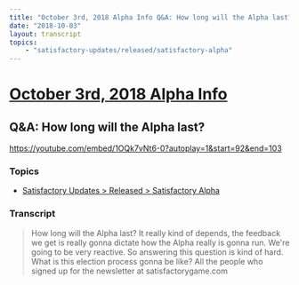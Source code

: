 ```yaml
---
title: "October 3rd, 2018 Alpha Info Q&A: How long will the Alpha last?"
date: "2018-10-03"
layout: transcript
topics:
    - "satisfactory-updates/released/satisfactory-alpha"
---
```

# [October 3rd, 2018 Alpha Info](../2018-10-03.md)
## Q&A: How long will the Alpha last?
https://youtube.com/embed/1OQk7vNt6-0?autoplay=1&start=92&end=103

### Topics
* [Satisfactory Updates > Released > Satisfactory Alpha](../topics/satisfactory-updates/released/satisfactory-alpha.md)

### Transcript

> How long will the Alpha last? It really kind of depends, the feedback
we get is really gonna dictate how the Alpha really is gonna run.
We're going to be very reactive. So answering this question is kind of hard. What is this election process gonna be like? All the people who signed up for the newsletter
at satisfactorygame.com
